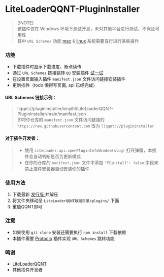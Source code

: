 # LiteLoaderQQNT-PluginInstaller

> [!NOTE]\
> 该插件仅在 Windows 环境下测试开发，未对其他平台进行测试，不保证可用性 \
> 其中 `URL Schemes` 功能 [mac](https://developer.apple.com/library/archive/documentation/General/Reference/InfoPlistKeyReference/Articles/CoreFoundationKeys.html#//apple_ref/doc/uid/TP40009249-102207-TPXREF115) & [linux](https://askubuntu.com/questions/514125/url-protocol-handlers-in-basic-ubuntu-desktop) 系统需要自行进行某些操作

### 功能
- 下载插件时显示下载进度、断点续传
- 通过 `URL Schemes` 链接跳转 `QQ` 安装插件 [试一试](https://xinyihl.github.io/LiteLoaderQQNT-PluginInstaller/)
- 在设置页面输入插件 `manifest.json` 文件访问链接安装插件
- 更新插件（todo 懒得写页面, api 已经完成）

#### URL Schemes 链接示例：   
> llqqnt://plugininstaller/xinyihl/LiteLoaderQQNT-PluginInstaller/main/manifest.json \
> 即将你仓库的 `manifest.json` 文件访问链接的 `https://raw.githubusercontent.com` 改为 `llqqnt://plugininstaller`

#### 对于插件开发者：   
> - 使用 `LiteLoader.api.openPluginInfoWindow(slug)` 打开弹窗，本插件会自动判断是否为更新模式
> - 在你的仓库的 `manifest.json` 文件中添加 `"PIinstall": false` 字段来禁止插件安装器自动安装你的插件

### 使用方法
1. 下载最新 [发行版 ](https://github.com/xinyihl/LiteLoaderQQNT-PluginInstaller/releases) 并解压
2. 将文件夹移动至 `LiteLoaderQQNT数据目录/plugins/` 下面
3. 重启QQNT即可

### 注意
- 如果使用 `git clone` 安装还需要执行 `npm install` 下载依赖
- 本插件需要 [Protocio](https://github.com/PRO-2684/protocio) 插件实现 `URL Schemes` 跳转功能

### 鸣谢
- [LiteLoaderQQNT](https://github.com/LiteLoaderQQNT/LiteLoaderQQNT) 
- 其他插件开发者
